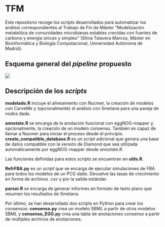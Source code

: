 # TFM
Este repositorio recoge los *scripts* desarrollados para automatizar los análisis correspondientes al Trabajo de Fin de Máster "Modelización metabólica de comunidades microbianas estables crecidas con fuentes de carbono y energía únicas y simples" (Silvia Talavera Marcos, Máster en Bioinformática y Biología Computacional, Universidad Autónoma de Madrid).

## Esquema general del _pipeline_ propuesto

![](https://github.com/urihs/TFM/blob/master/Anexo/Esquema.png)

## Descripción de los _scripts_

**modelado.R** incluye el alineamiento con Nucmer, la creación de modelos con CarveMe y (opcionalmente) el análisis con Smetana para una pareja de nodos dada.

**annotate.R** se encarga de la anotación funcional con eggNOG-mapper y, opcionalmente, la creación de un modelo consenso. También es capaz de llamar a Nucmer para iniciar el proceso desde el principio. **create_compatible_database.R** es un _script_ adicional que genera una base de datos compatible con la versión de Diamond que sea utilizada automáticamente por eggNOG-mapper desde _annotate.R_.

Las funciones definidas para estos scripts se encuentran en **utils.R**.

**RefrFBA.py** es un _script_ que se encarga de ejecutar simulaciones de FBA para todos los modelos de un PCG dado. Devuelve las tasas de crecimiento en forma de archivos _.csv_ y por la salida estándar. 

**parser.R** se encarga de generar informes en formato de texto plano que resumen los resultados de Smetana.

Por último, se han desarrollado dos scripts en Python para crear los consensos: **consenso.py** crea un modelo SBML a partir de otros modelos SBML y **consenso_EGG.py** crea una tabla de anotaciones consenso a partir de múltiples archivos de anotaciones.

